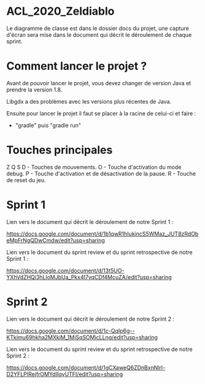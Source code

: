 # ACL_2020_Zeldiablo

Le diagramme de classe est dans le dossier docs du projet, une capture d'écran sera mise dans le document qui décrit le déroulement de chaque sprint.

# Comment lancer le projet ?

Avant de pouvoir lancer le projet, vous devez changer de version Java et prendre la version 1.8.

Libgdx a des problèmes avec les versions plus récentes de Java.

Ensuite pour lancer le projet il faut se placer à la racine de celui-ci et faire :

  - "gradle" puis "gradle run"
  
  
# Touches principales

Z Q S D - Touches de mouvements.
O - Touche d'activation du mode debug.
P - Touche d'activation et de désactivation de la pause.
R - Touche de reset du jeu.

# Sprint 1

Lien vers le document qui décrit le déroulement de notre Sprint 1 : 

https://docs.google.com/document/d/1b1qwR1hIukincS5WMaz_JUT8zRdObeMpFrNgQDwCmdw/edit?usp=sharing

Lien vers le document du sprint review et du sprint retrospective de notre Sprint 1 :

https://docs.google.com/document/d/13t5UO-YXhVdZHQi3hLloMJbUa_Pkx4I7yqCDf4McuZA/edit?usp=sharing

# Sprint 2

Lien vers le document qui décrit le déroulement de notre Sprint 2 :

https://docs.google.com/document/d/1c-QqIp6g--KTkimu69hkha2MXkiM_1MiSqSOMicLLng/edit?usp=sharing

Lien vers le document du sprint review et du sprint retrospective de notre Sprint 2 :

https://docs.google.com/document/d/1gCXaweQ6ZDnBxnNlrl-D2YFLPIRejfrOMYdIIqyUTFI/edit?usp=sharing
